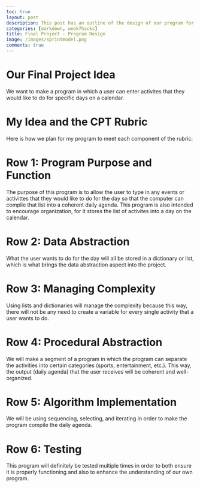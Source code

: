 ```yaml
---
toc: true
layout: post
description: This post has an outline of the design of our program for our final project.
categories: [markdown, week7hacks]
title: Final Project - Program Design 
image: /images/sprintmodel.png
comments: true
---
```



# Our Final Project Idea

We want to make a program in which a user can enter activites that they would like to do for specific days on a calendar. 

# My Idea and the CPT Rubric

Here is how we plan for my program to meet each component of the rubric:

# Row 1: Program Purpose and Function
The purpose of this program is to allow the user to type in any events or activittes that they would like to do for the day so that the computer can complie that list into a coherent daily agenda. This program is also intended to encourage organization, for it stores the list of activites into a day on the calendar.

# Row 2: Data Abstraction
What the user wants to do for the day will all be stored in a dictionary or list, which is what brings the data abstraction aspect into the project.


# Row 3: Managing Complexity
Using lists and dictionaries will manage the complexity because this way, there will not be any need to create a variable for every single activity that a user wants to do. 


# Row 4: Procedural Abstraction
We will make a segment of a program in which the program can separate the activities into certain categories (sports, entertainment, etc.). This way, the output (daily agenda) that the user receives will be coherent and well-organized.


# Row 5: Algorithm Implementation
We will be using sequencing, selecting, and iterating in order to make the program compile the daily agenda.


# Row 6: Testing
This program will definitely be tested multiple times in order to both ensure it is properly functioning and also to enhance the understanding of our own program.
